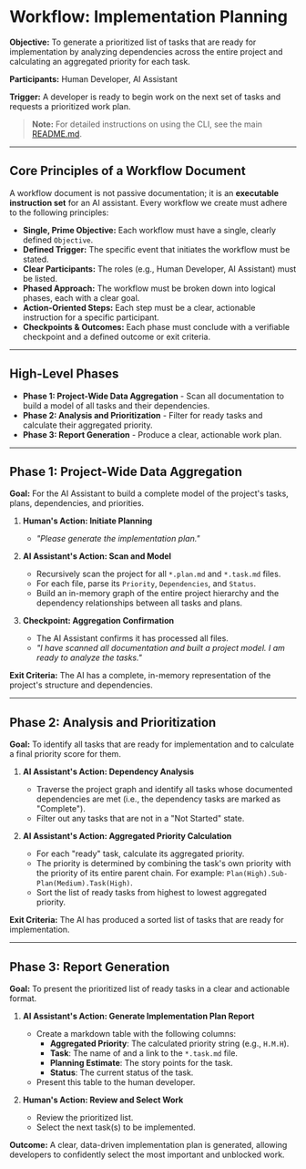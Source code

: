 # Workflow: Implementation Planning

**Objective:** To generate a prioritized list of tasks that are ready for implementation by analyzing dependencies across the entire project and calculating an aggregated priority for each task.

**Participants:** Human Developer, AI Assistant

**Trigger:** A developer is ready to begin work on the next set of tasks and requests a prioritized work plan.

> **Note:** For detailed instructions on using the CLI, see the main [README.md](../../README.md).

---

## Core Principles of a Workflow Document

A workflow document is not passive documentation; it is an **executable instruction set** for an AI assistant. Every workflow we create must adhere to the following principles:

- **Single, Prime Objective:** Each workflow must have a single, clearly defined `Objective`.
- **Defined Trigger:** The specific event that initiates the workflow must be stated.
- **Clear Participants:** The roles (e.g., Human Developer, AI Assistant) must be listed.
- **Phased Approach:** The workflow must be broken down into logical phases, each with a clear goal.
- **Action-Oriented Steps:** Each step must be a clear, actionable instruction for a specific participant.
- **Checkpoints & Outcomes:** Each phase must conclude with a verifiable checkpoint and a defined outcome or exit criteria.

---

## High-Level Phases

- **Phase 1: Project-Wide Data Aggregation** - Scan all documentation to build a model of all tasks and their dependencies.
- **Phase 2: Analysis and Prioritization** - Filter for ready tasks and calculate their aggregated priority.
- **Phase 3: Report Generation** - Produce a clear, actionable work plan.

---

## Phase 1: Project-Wide Data Aggregation

**Goal:** For the AI Assistant to build a complete model of the project's tasks, plans, dependencies, and priorities.

1.  **Human's Action: Initiate Planning**

    - _"Please generate the implementation plan."_

2.  **AI Assistant's Action: Scan and Model**

    - Recursively scan the project for all `*.plan.md` and `*.task.md` files.
    - For each file, parse its `Priority`, `Dependencies`, and `Status`.
    - Build an in-memory graph of the entire project hierarchy and the dependency relationships between all tasks and plans.

3.  **Checkpoint: Aggregation Confirmation**
    - The AI Assistant confirms it has processed all files.
    - _"I have scanned all documentation and built a project model. I am ready to analyze the tasks."_

**Exit Criteria:** The AI has a complete, in-memory representation of the project's structure and dependencies.

---

## Phase 2: Analysis and Prioritization

**Goal:** To identify all tasks that are ready for implementation and to calculate a final priority score for them.

1.  **AI Assistant's Action: Dependency Analysis**

    - Traverse the project graph and identify all tasks whose documented dependencies are met (i.e., the dependency tasks are marked as "Complete").
    - Filter out any tasks that are not in a "Not Started" state.

2.  **AI Assistant's Action: Aggregated Priority Calculation**
    - For each "ready" task, calculate its aggregated priority.
    - The priority is determined by combining the task's own priority with the priority of its entire parent chain. For example: `Plan(High).Sub-Plan(Medium).Task(High)`.
    - Sort the list of ready tasks from highest to lowest aggregated priority.

**Exit Criteria:** The AI has produced a sorted list of tasks that are ready for implementation.

---

## Phase 3: Report Generation

**Goal:** To present the prioritized list of ready tasks in a clear and actionable format.

1.  **AI Assistant's Action: Generate Implementation Plan Report**

    - Create a markdown table with the following columns:
      - **Aggregated Priority**: The calculated priority string (e.g., `H.M.H`).
      - **Task**: The name of and a link to the `*.task.md` file.
      - **Planning Estimate**: The story points for the task.
      - **Status**: The current status of the task.
    - Present this table to the human developer.

2.  **Human's Action: Review and Select Work**
    - Review the prioritized list.
    - Select the next task(s) to be implemented.

**Outcome:** A clear, data-driven implementation plan is generated, allowing developers to confidently select the most important and unblocked work.
